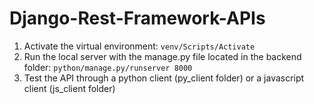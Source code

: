 # Django-Rest-Framework-APIs

1. Activate the virtual environment: `venv/Scripts/Activate`
2. Run the local server with the manage.py file located in the backend folder: `python/manage.py/runserver 8000`
3. Test the API through a python client (py_client folder) or a javascript client (js_client folder)
